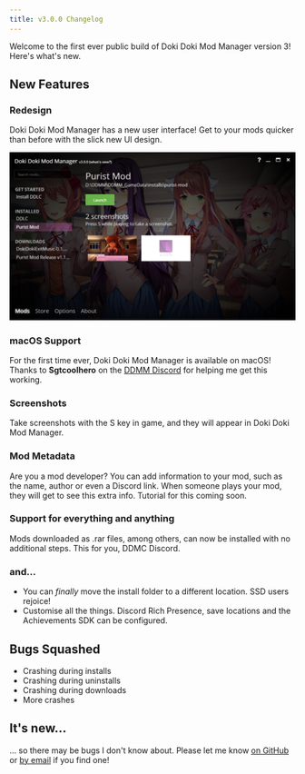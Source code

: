 ```yaml
---
title: v3.0.0 Changelog
---
```


Welcome to the first ever public build of Doki Doki Mod Manager version 3! Here's what's new.

## New Features

### Redesign

Doki Doki Mod Manager has a new user interface! Get to your mods quicker than before with the slick new UI design.

![The new UI](../images/changelog_3_0_0/new_ui.png)

### macOS Support

For the first time ever, Doki Doki Mod Manager is available on macOS! Thanks to **Sgtcoolhero** on the [DDMM Discord](https://doki.space/discord) for helping me get this working.

### Screenshots

Take screenshots with the S key in game, and they will appear in Doki Doki Mod Manager.

### Mod Metadata

Are you a mod developer? You can add information to your mod, such as the name, author or even a Discord link. When someone plays your mod, they will get to see this extra info. Tutorial for this coming soon.

### Support for everything and anything

Mods downloaded as .rar files, among others, can now be installed with no additional steps. This for you, DDMC Discord.

### and...

* You can _finally_ move the install folder to a different location. SSD users rejoice!
* Customise all the things. Discord Rich Presence, save locations and the Achievements SDK can be configured.

## Bugs Squashed

* Crashing during installs
* Crashing during uninstalls
* Crashing during downloads
* More crashes 

## It's new...

... so there may be bugs I don't know about. Please let me know [on GitHub](https://github.com/DokiDokiModManager/Mod-Manager/issues) or [by email](mailto:zudo@doki.space) if you find one!
